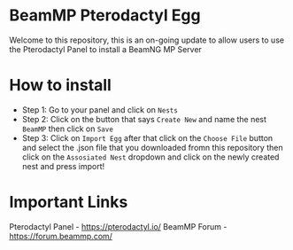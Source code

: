 <h1>BeamMP Pterodactyl Egg</h1>

Welcome to this repository, this is an on-going update to allow users to use the Pterodactyl Panel to install a BeamNG MP Server

<h1>How to install</h1>

- Step 1:
  Go to your panel and click on ``Nests``
- Step 2:
  Click on the button that says ``Create New`` and name the nest ``BeamMP`` then click on ``Save``
- Step 3:
  Click on ``Import Egg`` after that click on the ``Choose File`` button and select the .json file that you downloaded fromn this repository then click on the ``Assosiated Nest`` dropdown and click on the newly created nest and press import!

<h1>Important Links</h1>

Pterodactyl Panel - https://pterodactyl.io/
BeamMP Forum - https://forum.beammp.com/
